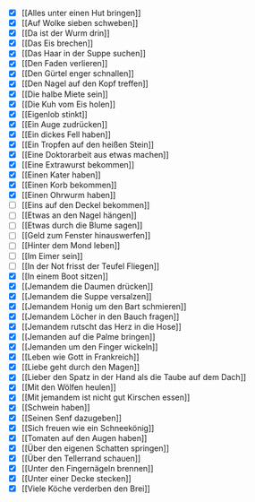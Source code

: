 - [x] [[Alles unter einen Hut bringen]] 
- [x] [[Auf Wolke sieben schweben]] 
- [x] [[Da ist der Wurm drin]] 
- [x] [[Das Eis brechen]] 
- [x] [[Das Haar in der Suppe suchen]] 
- [x] [[Den Faden verlieren]] 
- [x] [[Den Gürtel enger schnallen]] 
- [x] [[Den Nagel auf den Kopf treffen]]  
- [x] [[Die halbe Miete sein]] 
- [x] [[Die Kuh vom Eis holen]] 
- [x] [[Eigenlob stinkt]] 
- [x] [[Ein Auge zudrücken]] 
- [x] [[Ein dickes Fell haben]]  
- [x] [[Ein Tropfen auf den heißen Stein]] 
- [x] [[Eine Doktorarbeit aus etwas machen]]
- [x] [[Eine Extrawurst bekommen]] 
- [x] [[Einen Kater haben]]
- [x] [[Einen Korb bekommen]]
- [x] [[Einen Ohrwurm haben]]
- [ ] [[Eins auf den Deckel bekommen]]
- [ ] [[Etwas an den Nagel hängen]] 
- [ ] [[Etwas durch die Blume sagen]]
- [ ] [[Geld zum Fenster hinauswerfen]]
- [ ] [[Hinter dem Mond leben]]
- [ ] [[Im Eimer sein]] 
- [ ] [[In der Not frisst der Teufel Fliegen]]
- [x] [[In einem Boot sitzen]] 
- [x] [[Jemandem die Daumen drücken]]
- [x] [[Jemandem die Suppe versalzen]]
- [x] [[Jemandem Honig um den Bart schmieren]]
- [x] [[Jemandem Löcher in den Bauch fragen]]
- [x] [[Jemandem rutscht das Herz in die Hose]] 
- [x] [[Jemanden auf die Palme bringen]]
- [x] [[Jemanden um den Finger wickeln]] 
- [x] [[Leben wie Gott in Frankreich]]
- [x] [[Liebe geht durch den Magen]] 
- [x] [[Lieber den Spatz in der Hand als die Taube auf dem Dach]] 
- [x] [[Mit den Wölfen heulen]] 
- [x] [[Mit jemandem ist nicht gut Kirschen essen]]
- [x] [[Schwein haben]]
- [x] [[Seinen Senf dazugeben]]
- [x] [[Sich freuen wie ein Schneekönig]] 
- [x] [[Tomaten auf den Augen haben]]
- [x] [[Über den eigenen Schatten springen]]
- [x] [[Über den Tellerrand schauen]] 
- [x] [[Unter den Fingernägeln brennen]]
- [x] [[Unter einer Decke stecken]] 
- [x] [[Viele Köche verderben den Brei]]
